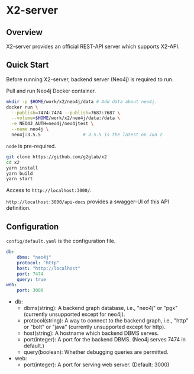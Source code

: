 # X2-server

## Overview

X2-server provides an official REST-API server which supports X2-API.

## Quick Start

Before running X2-server, backend server (Neo4j) is required to run.

Pull and run Neo4j Docker container.

```bash
mkdir -p $HOME/work/x2/neo4j/data # Add data about neo4j.
docker run \
  --publish=7474:7474 --publish=7687:7687 \
  --volume=$HOME/work/x2/neo4j/data:/data \
  -e NEO4J_AUTH=neo4j/neo4jtest \
  --name neo4j \
  neo4j:3.5.5                # 3.5.5 is the latest on Jun 2
```

`node` is pre-required.

```bash
git clone https://github.com/g2glab/x2
cd x2
yarn install
yarn build
yarn start
```

Access to `http://localhost:3000/`.

`http://localhost:3000/api-docs` provides a swagger-UI of this API definition.

## Configuration

`config/default.yaml` is the configuration file.

```yaml
db:
    dbms: "neo4j"
    protocol: "http"
    host: "http://localhost"
    port: 7474
    query: true
web:
    port: 3000
```

* db:
  * dbms(string): A backend graph database, i.e., "neo4j" or "pgx" (currently unsupported except for neo4j).
  * protocol(string): A way to connect to the backend graph, i.e., "http" or "bolt" or "java" (currently unsupported except for http).
  * host(string): A hostname which backend DBMS serves.
  * port(integer): A port for the backend DBMS. (Neo4j serves 7474 in default.)
  * query(boolean): Whether debugging queries are permitted.
* web:
  * port(integer): A port for serving web server. (Default: 3000)